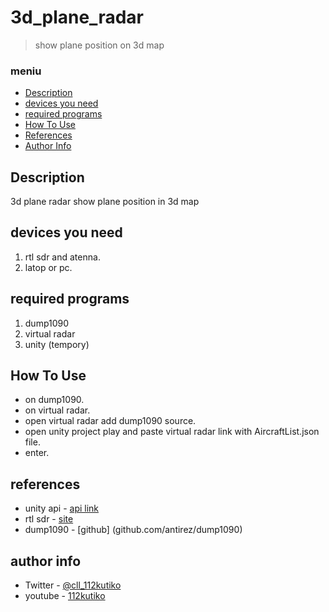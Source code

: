 # 3d_plane_radar

> show plane position on 3d map

### meniu
- [Description](#description)
- [devices you need](#devices-you-need)
- [required programs](#required-programs)
- [How To Use](#how-to-use)
- [References](#references)
- [Author Info](#author-info)

## Description

3d plane radar show plane position in 3d map 

## devices you need

1. rtl sdr and atenna.
2. latop or pc.

## required programs

1. dump1090
2. virtual radar
3. unity (tempory)

## How To Use

- on dump1090.
- on virtual radar.
- open virtual radar add dump1090 source.
- open unity project play and paste virtual radar link with AircraftList.json file.
- enter.

## references

- unity api - [api link](https://docs.unity3d.com/ScriptReference/)
- rtl sdr  - [site](https://www.rtl-sdr.com/)
- dump1090 - [github] (github.com/antirez/dump1090)

## author info

- Twitter - [@cll_112kutiko](https://twitter.com/cll_112kutiko)
- youtube - [112kutiko](https://www.youtube.com/channel/UCmU-gov-jZi2XkXw1qMko7g)

